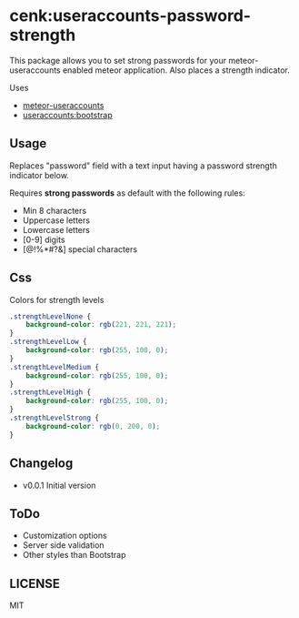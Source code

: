# cenk:useraccounts-password-strength
This package allows you to set strong passwords for your meteor-useraccounts enabled meteor application. Also places a strength indicator.

Uses
- [meteor-useraccounts](https://github.com/meteor-useraccounts)
- [useraccounts:bootstrap](https://github.com/meteor-useraccounts/bootstrap/)

## Usage
Replaces "password" field with a text input having a password strength indicator below.

Requires **strong passwords** as default with the following rules:

- Min 8 characters
- Uppercase letters
- Lowercase letters
- [0-9] digits
- [$@$!%*#?&] special characters

## Css
Colors for strength levels
``` css
.strengthLevelNone {
    background-color: rgb(221, 221, 221);
}
.strengthLevelLow {
    background-color: rgb(255, 100, 0);
}
.strengthLevelMedium {
    background-color: rgb(255, 100, 0);
}
.strengthLevelHigh {
    background-color: rgb(255, 100, 0);
}
.strengthLevelStrong {
    background-color: rgb(0, 200, 0);
}
```

## Changelog
- v0.0.1 Initial version

## ToDo
- Customization options
- Server side validation
- Other styles than Bootstrap

## LICENSE
MIT
